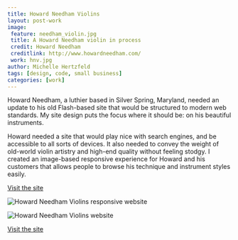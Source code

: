 ```yaml
---
title: Howard Needham Violins
layout: post-work
image:
 feature: needham_violin.jpg
 title: A Howard Needham violin in process
 credit: Howard Needham
 creditlink: http://www.howardneedham.com/
 work: hnv.jpg
author: Michelle Hertzfeld
tags: [design, code, small business]
categories: [work]
---
```

Howard Needham, a luthier based in Silver Spring, Maryland, needed an update to his old Flash-based site that would be structured to modern web standards. My site design puts the focus where it should be: on his beautiful instruments.<!--more-->

Howard needed a site that would play nice with search engines, and be accessible to all sorts of devices. It also needed to convey the weight of old-world violin artistry and high-end quality without feeling stodgy. I created an image-based responsive experience for Howard and his customers that allows people to browse his technique and instrument styles easily.

[Visit the site](http://www.howardneedham.com/)

![Howard Needham Violins responsive website](https://meiqimichelle.github.io/mhertzfeld/img/needham_responsive.jpg)

![Howard Needham Violins website](https://meiqimichelle.github.io/mhertzfeld/img/needham_site.jpg)

 [Visit the site](http://www.howardneedham.com/)
